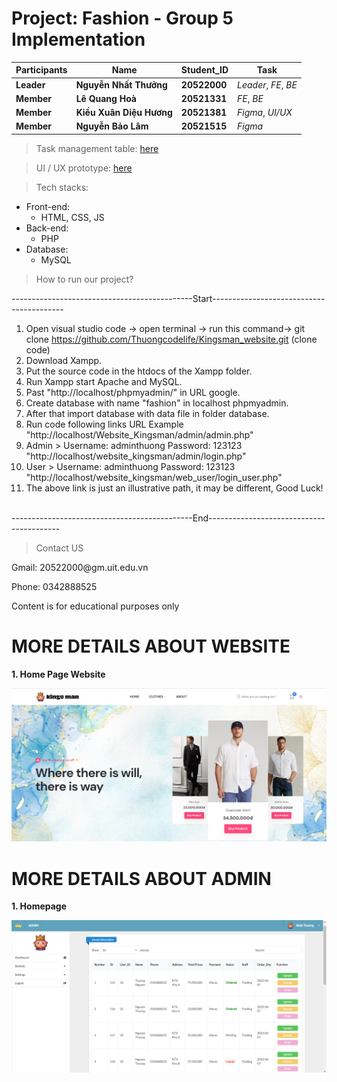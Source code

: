 # Project: Fashion - Group 5 Implementation

Participants | Name | Student_ID | Task |
--- | --- | --- | --- |
**Leader** | **Nguyễn Nhất Thưởng** | **20522000**| *Leader*, *FE*, *BE*|
**Member** | **Lê Quang Hoà** | **20521331** | *FE*, *BE*|
**Member** | **Kiều Xuân Diệu Hương**  | **20521381** | *Figma*, *UI/UX*|
**Member** | **Nguyễn Bảo Lâm** | **20521515** | *Figma*| 
 
 
> Task management table: [here](https://trello.com/invite/b/1JxH6dTT/ATTIe34f268745834a8f77f264f9fd1db14fE4D60B1C/system-management-design)


> UI / UX prototype: [here](https://www.figma.com/file/hP8yLSFgwHDQFOx6kgKqUI/Fashion-Web-UI%2FUX?node-id=0%3A1&t=pNkmhqDvo2T8ANsl-1) 



>Tech stacks:

* Front-end: 
  - HTML, CSS, JS
* Back-end: 
  - PHP
* Database: 
  - MySQL
>How to run our project?

---------------------------------------------Start-----------------------------------------
1. Open visual studio code -> open terminal -> run this command-> git clone https://github.com/Thuongcodelife/Kingsman_website.git (clone code)
2. Download Xampp.
3. Put the source code in the htdocs of the Xampp folder.
3. Run Xampp start Apache and MySQL.
4. Past "http://localhost/phpmyadmin/" in URL google.
5. Create database with name "fashion" in localhost phpmyadmin.
6. After that import database with data file in folder database.
7. Run code following links URL Example "http://localhost/Website_Kingsman/admin/admin.php"
8. Admin > Username: adminthuong Password: 123123 "http://localhost/website_kingsman/admin/login.php"
9. User > Username: adminthuong Password: 123123 "http://localhost/website_kingsman/web_user/login_user.php"
10. The above link is just an illustrative path, it may be different, Good Luck!
<br>
---------------------------------------------End-----------------------------------------


>Contact US
<p>Gmail: 20522000@gm.uit.edu.vn</p>
<p>Phone: 0342888525</p>
<p>Content is for educational purposes only</p>

# MORE DETAILS ABOUT WEBSITE
**1. Home Page Website**

![alt text](./img_detail_git/homepage.png)

<!-- **2. Detail Product**

![alt text](./img_detail_git/details_product.png)

**3. Cart**

![alt text](./img_detail_git/cart.png)

**4. Bill Information**

![alt text](./img_detail_git/infor_bill.png)

**5. Print Invoice**

![alt text](./img_detail_git/invoice.png)

**6. Login**

![alt text](./img_detail_git/login_website.png) -->

# MORE DETAILS ABOUT ADMIN

**1. Homepage**

![alt text](./img_detail_git/admin_invoice.png)

<!-- **2. Insert Data**

![alt text](./img_detail_git/insert_data.png)

**3. Login**

![alt text](./img_detail_git/login_admin.png) -->
